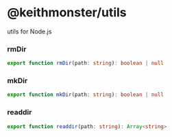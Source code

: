 # @keithmonster/utils

utils for Node.js


### rmDir
```ts
export function rmDir(path: string): boolean | null
```

### mkDir
```ts
export function mkDir(path: string): boolean | null
```

### readdir
```ts
export function readdir(path: string): Array<string>
```
